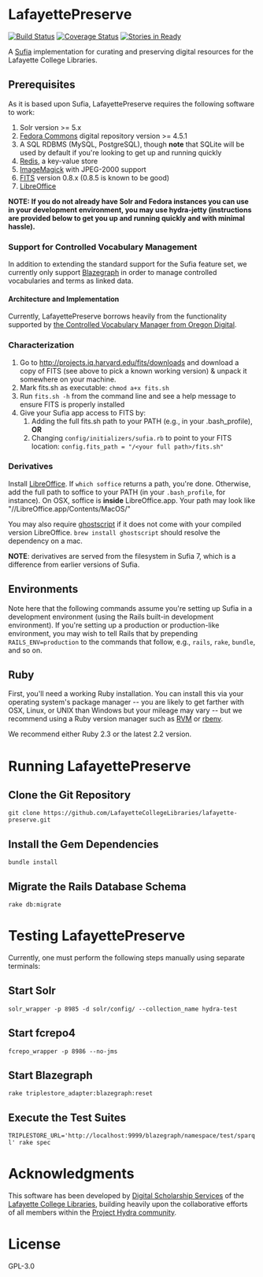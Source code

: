 # LafayettePreserve
[![Build Status](https://travis-ci.org/LafayetteCollegeLibraries/lafayette-preserve.svg?branch=master)](https://travis-ci.org/LafayetteCollegeLibraries/lafayette-preserve) [![Coverage Status](https://coveralls.io/repos/github/LafayetteCollegeLibraries/lafayette-preserve/badge.svg?branch=master)](https://coveralls.io/github/LafayetteCollegeLibraries/lafayette-preserve?branch=master) [![Stories in Ready](https://badge.waffle.io/LafayetteCollegeLibraries/lafayette-preserve.svg?label=ready&title=Ready)](http://waffle.io/LafayetteCollegeLibraries/lafayette-preserve)

A [Sufia](http://sufia.io/) implementation for curating and preserving digital resources for the Lafayette College Libraries.

## Prerequisites

As it is based upon Sufia, LafayettePreserve requires the following software to work:

1. Solr version >= 5.x
1. [Fedora Commons](http://www.fedora-commons.org/) digital repository version >= 4.5.1
1. A SQL RDBMS (MySQL, PostgreSQL), though **note** that SQLite will be used by default if you're looking to get up and running quickly
1. [Redis](http://redis.io/), a key-value store
1. [ImageMagick](http://www.imagemagick.org/) with JPEG-2000 support
1. [FITS](#characterization) version 0.8.x (0.8.5 is known to be good)
1. [LibreOffice](#derivatives)

**NOTE: If you do not already have Solr and Fedora instances you can use in your development environment, you may use hydra-jetty (instructions are provided below to get you up and running quickly and with minimal hassle).**

### Support for Controlled Vocabulary Management
In addition to extending the standard support for the Sufia feature set, we currently only  support [Blazegraph](https://www.blazegraph.com/) in order to manage controlled vocabularies and terms as linked data.

#### Architecture and Implementation
Currently, LafayettePreserve borrows heavily from the functionality supported by [the Controlled Vocabulary Manager from Oregon Digital](https://github.com/OregonDigital/ControlledVocabularyManager).

### Characterization

1. Go to http://projects.iq.harvard.edu/fits/downloads and download a copy of FITS (see above to pick a known working version) & unpack it somewhere on your machine.
1. Mark fits.sh as executable: `chmod a+x fits.sh`
1. Run `fits.sh -h` from the command line and see a help message to ensure FITS is properly installed
1. Give your Sufia app access to FITS by:
    1. Adding the full fits.sh path to your PATH (e.g., in your .bash_profile), **OR**
    1. Changing `config/initializers/sufia.rb` to point to your FITS location:  `config.fits_path = "/<your full path>/fits.sh"`

### Derivatives

Install [LibreOffice](https://www.libreoffice.org/). If `which soffice` returns a path, you're done. Otherwise, add the full path to soffice to your PATH (in your `.bash_profile`, for instance). On OSX, soffice is **inside** LibreOffice.app. Your path may look like "/<your full path to>/LibreOffice.app/Contents/MacOS/"

You may also require [ghostscript](http://www.ghostscript.com/) if it does not come with your compiled version LibreOffice. `brew install ghostscript` should resolve the dependency on a mac.

**NOTE**: derivatives are served from the filesystem in Sufia 7, which is a difference from earlier versions of Sufia.

## Environments

Note here that the following commands assume you're setting up Sufia in a development environment (using the Rails built-in development environment). If you're setting up a production or production-like environment, you may wish to tell Rails that by prepending `RAILS_ENV=production` to the commands that follow, e.g., `rails`, `rake`, `bundle`, and so on.

## Ruby

First, you'll need a working Ruby installation. You can install this via your operating system's package manager -- you are likely to get farther with OSX, Linux, or UNIX than Windows but your mileage may vary -- but we recommend using a Ruby version manager such as [RVM](https://rvm.io/) or [rbenv](https://github.com/sstephenson/rbenv).

We recommend either Ruby 2.3 or the latest 2.2 version.

# Running LafayettePreserve

## Clone the Git Repository
``
git clone https://github.com/LafayetteCollegeLibraries/lafayette-preserve.git
``

## Install the Gem Dependencies
``
bundle install
``

## Migrate the Rails Database Schema
``
rake db:migrate
``

# Testing LafayettePreserve

Currently, one must perform the following steps manually using separate terminals:

## Start Solr
``
solr_wrapper -p 8985 -d solr/config/ --collection_name hydra-test
``

## Start fcrepo4
``
fcrepo_wrapper -p 8986 --no-jms
``

## Start Blazegraph
``
rake triplestore_adapter:blazegraph:reset
``

## Execute the Test Suites
``
TRIPLESTORE_URL='http://localhost:9999/blazegraph/namespace/test/sparql' rake spec
``

# Acknowledgments

This software has been developed by [Digital Scholarship Services](https://digital.lafayette.edu/) of the [Lafayette College Libraries](https://library.lafayette.edu/), building heavily upon the collaborative efforts of all members within the [Project Hydra community](http://projecthydra.org/).

# License
GPL-3.0
